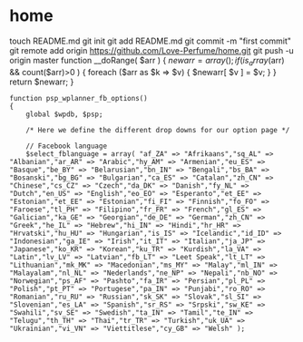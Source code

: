 home
====
touch README.md
git init
git add README.md
git commit -m "first commit"
git remote add origin https://github.com/Love-Perfume/home.git
git push -u origin master
function __doRange( $arr ) {
		$newarr = array();
		if ( is_array($arr) && count($arr)>0 ) {
			foreach ($arr as $k => $v) {
				$newarr[ $v ] = $v;
			}
		}
		return $newarr;
	}
		
	function psp_wplanner_fb_options() 
	{
		global $wpdb, $psp;
		
		/* Here we define the different drop downs for our option page */
		
		// Facebook language
		$select_fblanguage = array( "af_ZA" => "Afrikaans","sq_AL" => "Albanian","ar_AR" => "Arabic","hy_AM" => "Armenian","eu_ES" => "Basque","be_BY" => "Belarusian","bn_IN" => "Bengali","bs_BA" => "Bosanski","bg_BG" => "Bulgarian","ca_ES" => "Catalan","zh_CN" => "Chinese","cs_CZ" => "Czech","da_DK" => "Danish","fy_NL" => "Dutch","en_US" => "English","eo_EO" => "Esperanto","et_EE" => "Estonian","et_EE" => "Estonian","fi_FI" => "Finnish","fo_FO" => "Faroese","tl_PH" => "Filipino","fr_FR" => "French","gl_ES" => "Galician","ka_GE" => "Georgian","de_DE" => "German","zh_CN" => "Greek","he_IL" => "Hebrew","hi_IN" => "Hindi","hr_HR" => "Hrvatski","hu_HU" => "Hungarian","is_IS" => "Icelandic","id_ID" => "Indonesian","ga_IE" => "Irish","it_IT" => "Italian","ja_JP" => "Japanese","ko_KR" => "Korean","ku_TR" => "Kurdish","la_VA" => "Latin","lv_LV" => "Latvian","fb_LT" => "Leet Speak","lt_LT" => "Lithuanian","mk_MK" => "Macedonian","ms_MY" => "Malay","ml_IN" => "Malayalam","nl_NL" => "Nederlands","ne_NP" => "Nepali","nb_NO" => "Norwegian","ps_AF" => "Pashto","fa_IR" => "Persian","pl_PL" => "Polish","pt_PT" => "Portugese","pa_IN" => "Punjabi","ro_RO" => "Romanian","ru_RU" => "Russian","sk_SK" => "Slovak","sl_SI" => "Slovenian","es_LA" => "Spanish","sr_RS" => "Srpski","sw_KE" => "Swahili","sv_SE" => "Swedish","ta_IN" => "Tamil","te_IN" => "Telugu","th_TH" => "Thai","tr_TR" => "Turkish","uk_UA" => "Ukrainian","vi_VN" => "Viettitlese","cy_GB" => "Welsh" );
